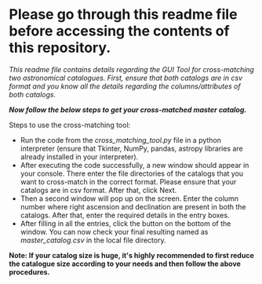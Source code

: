 # Please go through this readme file before accessing the contents of this repository.
*This readme file contains details regarding the GUI Tool for cross-matching two astronomical catalogues. First, ensure that both catalogs are in csv format and you know all the details regarding the columns/attributes of both catalogs.* 

***Now follow the below steps to get your cross-matched master catalog.***

Steps to use the cross-matching tool:
- Run the code from the *cross_matching_tool.py* file in a python interpreter (ensure that Tkinter, NumPy, pandas, astropy libraries are already installed in your interpreter).
- After executing the code successfully, a new window should appear in your console. There enter the file directories of the catalogs that you want to cross-match in the correct format. Please ensure that your catalogs are in csv format. After that, click Next.
- Then a second window will pop up on the screen. Enter the column number where right ascension and declination are present in both the catalogs. After that, enter the required details in the entry boxes.
- After filling in all the entries, click the button on the bottom of the window. You can now check your final resulting named as *master_catalog.csv* in the local file directory.


**Note: If your catalog size is huge, it's highly recommended to first reduce the catalogue size according to your needs and then follow the above procedures.**
